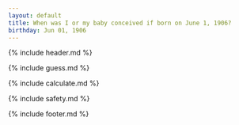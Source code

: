 ```yaml
---
layout: default
title: When was I or my baby conceived if born on June 1, 1906?
birthday: Jun 01, 1906
---
```


{% include header.md %}

{% include guess.md %}

{% include calculate.md %}

{% include safety.md %}

{% include footer.md %}



